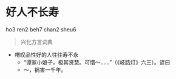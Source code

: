 # 好人不长寿
ho3 ren2 beh7 chan2 sheu6
> 兴化方言词典
- 喟叹品性好的人往往寿不永
  - “谭家小娘子，极其贤慧。可惜～……”（《岐路灯》六三）。谚曰
  - ～，祸害一千年。
